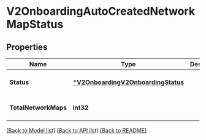 # V2OnboardingAutoCreatedNetworkMapStatus

## Properties
Name | Type | Description | Notes
------------ | ------------- | ------------- | -------------
**Status** | [***V2OnboardingV2OnboardingStatus**](v2_onboarding.V2OnboardingStatus.md) |  | [optional] [default to null]
**TotalNetworkMaps** | **int32** |  | [optional] [default to null]

[[Back to Model list]](../README.md#documentation-for-models) [[Back to API list]](../README.md#documentation-for-api-endpoints) [[Back to README]](../README.md)

